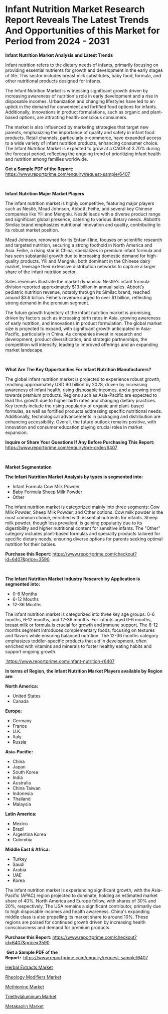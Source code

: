 <p><h1>Infant Nutrition Market Research Report Reveals The Latest Trends And Opportunities of this Market for Period from 2024 - 2031</h1></p><p><strong>Infant Nutrition Market Analysis and Latest Trends</strong></p>
<p><p>Infant nutrition refers to the dietary needs of infants, primarily focusing on providing essential nutrients for growth and development in the early stages of life. This sector includes breast milk substitutes, baby food, formula, and other nutritional products designed for infants.</p><p>The Infant Nutrition Market is witnessing significant growth driven by increasing awareness of nutrition's role in early development and a rise in disposable incomes. Urbanization and changing lifestyles have led to an uptick in the demand for convenient and fortified food options for infants. Additionally, innovations in product formulations, such as organic and plant-based options, are attracting health-conscious consumers.</p><p>The market is also influenced by marketing strategies that target new parents, emphasizing the importance of quality and safety in infant food products. Retail channels, particularly e-commerce, have expanded access to a wide variety of infant nutrition products, enhancing consumer choice. The Infant Nutrition Market is expected to grow at a CAGR of 3.70% during the forecast period, reflecting the ongoing trend of prioritizing infant health and nutrition among families worldwide.</p></p>
<p><strong>Get a Sample PDF of the Report:&nbsp;</strong> <a href="https://www.reportprime.com/enquiry/request-sample/6407?utm_campaign=1596&utm_medium=2&utm_source=Github&utm_content=ia&utm_term=28102024&utm_id=infant-nutrition">https://www.reportprime.com/enquiry/request-sample/6407</a></p>
<p>&nbsp;</p>
<p><strong>Infant Nutrition Major Market Players</strong></p>
<p><p>The infant nutrition market is highly competitive, featuring major players such as Nestlé, Mead Johnson, Abbott, Feihe, and several key Chinese companies like Yili and Mengniu. Nestlé leads with a diverse product range and significant global presence, catering to various dietary needs. Abbott’s Similac brand emphasizes nutritional innovation and quality, contributing to its robust market position.</p><p>Mead Johnson, renowned for its Enfamil line, focuses on scientific research and targeted nutrition, securing a strong foothold in North America and Asia. Feihe, a rising star in China, specializes in premium infant formula and has seen substantial growth due to increasing domestic demand for high-quality products. Yili and Mengniu, both dominant in the Chinese dairy market, leverage their extensive distribution networks to capture a larger share of the infant nutrition sector.</p><p>Sales revenues illustrate the market dynamics: Nestlé's infant formula division reported approximately $13 billion in annual sales. Abbott’s pediatric nutrition revenue, notably through its Similac brand, reached around $3.6 billion. Feihe's revenue surged to over $1 billion, reflecting strong demand in the premium segment.</p><p>The future growth trajectory of the infant nutrition market is promising, driven by factors such as increasing birth rates in Asia, growing awareness of early nutrition, and innovations in product formulation. The global market size is projected to expand, with significant growth anticipated in Asia-Pacific, particularly in China. As companies invest in research and development, product diversification, and strategic partnerships, the competition will intensify, leading to improved offerings and an expanding market landscape.</p></p>
<p>&nbsp;</p>
<p><strong>What Are The Key Opportunities For Infant Nutrition Manufacturers?</strong></p>
<p><p>The global infant nutrition market is projected to experience robust growth, reaching approximately USD 90 billion by 2028, driven by increasing awareness of infant health, rising disposable incomes, and a growing trend towards premium products. Regions such as Asia-Pacific are expected to lead this growth due to higher birth rates and changing dietary practices. Key trends include the rising popularity of organic and plant-based formulas, as well as fortified products addressing specific nutritional needs. Additionally, technological advancements in packaging and distribution are enhancing accessibility. Overall, the future outlook remains positive, with innovation and consumer education playing crucial roles in market expansion.</p></p>
<p><strong>Inquire or Share Your Questions If Any Before Purchasing This Report:</strong> <a href="https://www.reportprime.com/enquiry/pre-order/6407?utm_campaign=1596&utm_medium=2&utm_source=Github&utm_content=ia&utm_term=28102024&utm_id=infant-nutrition">https://www.reportprime.com/enquiry/pre-order/6407</a></p>
<p>&nbsp;</p>
<p><strong>Market Segmentation</strong></p>
<p><strong>The Infant Nutrition Market Analysis by types is segmented into:</strong></p>
<p><ul><li>Infant Formula Cow Milk Powder</li><li>Baby Formula Sheep Milk Powder</li><li>Other</li></ul></p>
<p><p>The infant nutrition market is categorized mainly into three segments: Cow Milk Powder, Sheep Milk Powder, and Other options. Cow milk powder is the most common choice, enriched with essential nutrients for infants. Sheep milk powder, though less prevalent, is gaining popularity due to its digestibility and higher nutritional content for sensitive infants. The "Other" category includes plant-based formulas and specialty products tailored for specific dietary needs, ensuring diverse options for parents seeking optimal nutrition for their babies.</p></p>
<p><strong>Purchase this Report:&nbsp;</strong><a href="https://www.reportprime.com/checkout?id=6407&price=3590&utm_campaign=1596&utm_medium=2&utm_source=Github&utm_content=ia&utm_term=28102024&utm_id=infant-nutrition">https://www.reportprime.com/checkout?id=6407&price=3590</a></p>
<p>&nbsp;</p>
<p><strong>The Infant Nutrition Market Industry Research by Application is segmented into:</strong></p>
<p><ul><li>0-6 Months</li><li>6-12 Mouths</li><li>12-36 Months</li></ul></p>
<p><p>The infant nutrition market is categorized into three key age groups: 0-6 months, 6-12 months, and 12-36 months. For infants aged 0-6 months, breast milk or formula is crucial for growth and immune support. The 6-12 months segment introduces complementary foods, focusing on textures and flavors while ensuring balanced nutrition. The 12-36 months category emphasizes toddler-specific products that aid in development, often enriched with vitamins and minerals to foster healthy eating habits and support ongoing growth.</p></p>
<p><a href="https://www.reportprime.com/infant-nutrition-r6407?utm_campaign=1596&utm_medium=2&utm_source=Github&utm_content=ia&utm_term=28102024&utm_id=infant-nutrition">&nbsp;https://www.reportprime.com/infant-nutrition-r6407</a></p>
<p><strong>In terms of Region, the Infant Nutrition Market Players available by Region are:</strong></p>
<p>
    <p> <strong> North America: </strong>
        <ul>
            <li>United States</li>
            <li>Canada</li>
        </ul>
        </p> 
    <p> <strong> Europe: </strong>
        <ul>
            <li>Germany</li>
            <li>France</li>
            <li>U.K.</li>
            <li>Italy</li>
            <li>Russia</li>
        </ul>
        </p> 
    <p> <strong> Asia-Pacific: </strong>
        <ul>
            <li>China</li>
            <li>Japan</li>
            <li>South Korea</li>
            <li>India</li>
            <li>Australia</li>
            <li>China Taiwan</li>
            <li>Indonesia</li>
            <li>Thailand</li>
            <li>Malaysia</li>
        </ul>
        </p> 
    <p> <strong> Latin America: </strong>
        <ul>
            <li>Mexico</li>
            <li>Brazil</li>
            <li>Argentina Korea</li>
            <li>Colombia</li>
        </ul>
        </p> 
    <p> <strong> Middle East & Africa: </strong>
        <ul>
            <li>Turkey</li>
            <li>Saudi</li>
            <li>Arabia</li>
            <li>UAE</li>
            <li>Korea</li>
        </ul>
    </p>
    </p>
<p><p>The infant nutrition market is experiencing significant growth, with the Asia-Pacific (APAC) region projected to dominate, holding an estimated market share of 40%. North America and Europe follow, with shares of 30% and 20%, respectively. The USA remains a significant contributor, primarily due to high disposable incomes and health awareness. China's expanding middle class is also propelling its market share to around 10%. These regions are poised for continued growth driven by increasing health consciousness and demand for premium products.</p></p>
<p><strong>Purchase this Report: </strong><a href="https://www.reportprime.com/checkout?id=6407&price=3590&utm_campaign=1596&utm_medium=2&utm_source=Github&utm_content=ia&utm_term=28102024&utm_id=infant-nutrition">https://www.reportprime.com/checkout?id=6407&price=3590</a></p>
<p>&nbsp;<strong>Get a Sample PDF of the Report:&nbsp;&nbsp;</strong><a href="https://www.reportprime.com/enquiry/request-sample/6407?utm_campaign=1596&utm_medium=2&utm_source=Github&utm_content=ia&utm_term=28102024&utm_id=infant-nutrition">https://www.reportprime.com/enquiry/request-sample/6407</a></p>
<p><strong></strong></p>
<p><p><a href="https://www.linkedin.com/pulse/herbal-extracts-market-global-regional-analysis-focus-v3kne?utm_campaign=1596&utm_medium=2&utm_source=Github&utm_content=ia&utm_term=28102024&utm_id=infant-nutrition">Herbal Extracts Market</a></p><p><a href="https://www.linkedin.com/pulse/rheology-modifiers-market-report-product-type-end-use-khx5e?utm_campaign=1596&utm_medium=2&utm_source=Github&utm_content=ia&utm_term=28102024&utm_id=infant-nutrition">Rheology Modifiers Market</a></p><p><a href="https://www.linkedin.com/pulse/methionine-market-trends-detailed-study-its-segmentation-jphqf?utm_campaign=1596&utm_medium=2&utm_source=Github&utm_content=ia&utm_term=28102024&utm_id=infant-nutrition">Methionine Market</a></p><p><a href="https://www.linkedin.com/pulse/regulatory-landscape-its-influence-global-triethylaluminum-pyf8e?utm_campaign=1596&utm_medium=2&utm_source=Github&utm_content=ia&utm_term=28102024&utm_id=infant-nutrition">Triethylaluminum Market</a></p><p><a href="https://www.linkedin.com/pulse/metakaolin-market-overview-forecast-2024-2031-detailed-zmkyf?utm_campaign=1596&utm_medium=2&utm_source=Github&utm_content=ia&utm_term=28102024&utm_id=infant-nutrition">Metakaolin Market</a></p></p>